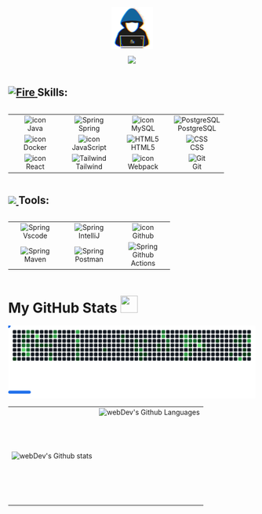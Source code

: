 <div>
  <a href="#">
    <img width="100%" height= "15" src="https://user-images.githubusercontent.com/73097560/115834477-dbab4500-a447-11eb-908a-139a6edaec5c.gif" />
  </a>
</div>

<div alig="center">
  <p align="center">
    <picture><img src="./assets/about_me.gif" width = 85px align="center"></picture>
  </p>
 <p align="center">
    <img src="https://readme-typing-svg.demolab.com/?lines=HumbleG0d;Software%20Developer;Computer%20Science%20Student&font=Fira%20Code&center=true&width=440&height=45&color=00FFFF&vCenter=true&pause=1000&size=26" />
</p>
</div>

<div style="display: flex; align-items: center">
  <h2> 
    <a href="#-my-github-stats--">
      <img src="https://user-images.githubusercontent.com/74038190/216122041-518ac897-8d92-4c6b-9b3f-ca01dcaf38ee.png" alt="Fire" width="20" height ="25" /> 
    </a>
    Skills:
  </h2>
</div>


<div style="display: flex; align-items: flex-start; align: center">
<table align="center">
  <tr>
    <td align="center" width="96">
        <img src="https://techstack-generator.vercel.app/java-icon.svg" alt="icon" width="65" height="65" />
      <br>Java
    </td>
    <td align="center" width="96">
        <img src="https://skillicons.dev/icons?i=spring" width="55" height="65" alt="Spring" />
      <br>Spring
    </td>
    <td align="center" width="96">
        <img src="https://techstack-generator.vercel.app/mysql-icon.svg" alt="icon" width="65" height="65" />
      <br>MySQL
    </td>
    <td align="center" width="96">
        <img src="https://skillicons.dev/icons?i=postgres" width="55" height="65" alt="PostgreSQL" />
      <br>PostgreSQL
    </td>
  </tr>
  <tr>
    <td align="center" width="96">
        <img src="https://techstack-generator.vercel.app/docker-icon.svg" alt="icon" width="65" height="65" />
      <br>Docker
    </td>
    <td align="center" width="96">
        <img src="https://techstack-generator.vercel.app/js-icon.svg" alt="icon" width="65" height="65" />
      <br>JavaScript
    </td>
    <td align="center"  width="96">
        <img src="https://skillicons.dev/icons?i=html" width="48" height="65" alt="HTML5" />
      <br>HTML5
    </td>
    <td align="center" width="96">
        <img src="https://skillicons.dev/icons?i=css" width="48" height="65" alt="CSS" />
      <br>CSS
    </td>
  </tr>
  <tr>
    <td align="center" width="96">
        <img src="https://techstack-generator.vercel.app/react-icon.svg" alt="icon" width="65" height="65" />
      <br>React
    </td>
    <td align="center" width="96">
        <img src="https://skillicons.dev/icons?i=tailwind" width="48" height="65" alt="Tailwind" />
      <br>Tailwind
    </td>
    <td align="center" width="96">
        <img src="https://techstack-generator.vercel.app/webpack-icon.svg" alt="icon" width="65" height="65" />
      <br>Webpack
    </td>
    <td align="center" width="96"> 
        <img src="https://user-images.githubusercontent.com/25181517/192108372-f71d70ac-7ae6-4c0d-8395-51d8870c2ef0.png" width="65" height="65" alt="Git" />
      <br>Git
    </td>
  </tr>
</table>
</div>


<!--- --> 
<div style="display: flex; align-items: center">
  <h2> 
    <a href="#-my-github-stats--">
      <img src="https://media.giphy.com/media/WUlplcMpOCEmTGBtBW/giphy.gif" width="35"> 
    </a>
    Tools:
  </h2>
</div>

<div style="display: flex; align-items: flex-start; align: center">
<table align="center">
  <tr>
  <td align="center" width="96">
        <img src="https://skillicons.dev/icons?i=vscode" width="48" height="65" alt="Spring" />
      <br>Vscode
    </td>
    <td align="center" width="96">
        <img src="https://skillicons.dev/icons?i=idea" width="48" height="65" alt="Spring" />
      <br>IntelliJ
    </td>
    <td align="center" width="96">
        <img src="https://techstack-generator.vercel.app/github-icon.svg" alt="icon" width="65" height="65" />
      <br>Github
    </td>
  </tr>
  <tr>
  <td align="center" width="96">
        <img src="https://skillicons.dev/icons?i=maven" width="48" height="48" alt="Spring" />
      <br>Maven
    </td>
  <td align="center" width="96">
        <img src="https://skillicons.dev/icons?i=postman" width="48" height="48" alt="Spring" />
      <br>Postman
    </td>
    <td align="center" width="96">
        <img src="https://skillicons.dev/icons?i=githubactions" width="48" height="48" alt="Spring" />
      <br>Github Actions
    </td>
  </tr>
</table>
</div>

<div style="display: flex; align-items: center">
  <h1> 
    My GitHub Stats 
    <a href="#-my-github-stats--">
      <img src = "https://raw.githubusercontent.com/HighAmbition211/HighAmbition211/auxiliary/others/charts.gif" width = 35px height = 35px>
    </a>
  </h1>
</div>


<!---  SNACKE --> 
<picture>
  <source
    media="(prefers-color-scheme: dark)"
    srcset="https://github.com/HumbleG0d/HumbleG0d/blob/output/images/breakout-dark.svg"
  />
  <img alt="Breakout Game" src="https://github.com/HumbleG0d/HumbleG0d/blob/output/images/breakout-dark.svg" />
</picture>

<table>
  <tr>
    <td>
      <img align="left" src="https://github-readme-stats.vercel.app/api?username=HumbleG0d&show_icons=true&theme=tokyonight" alt="webDev's Github stats" />
    </td>
    <td>
      <img height="195px" align="right" alt="webDev's Github Languages" src="https://github-readme-stats.vercel.app/api/top-langs/?username=HumbleG0d&layout=compact&theme=tokyonight" />
    </td>
  </tr>
</table>

<div>
  <a href="#">
    <img width="100%" height= "15" src="https://user-images.githubusercontent.com/73097560/115834477-dbab4500-a447-11eb-908a-139a6edaec5c.gif" />
  </a>
</div>
